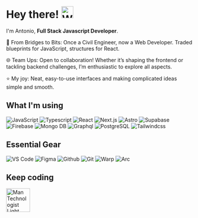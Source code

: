 <h1>Hey there! <img src="https://raw.githubusercontent.com/Tarikul-Islam-Anik/Animated-Fluent-Emojis/master/Emojis/Hand%20gestures/Waving%20Hand.png" alt="Waving Hand" width="32" height="32" /></h1>

I'm Antonio, **Full Stack Javascript Developer**.

🚀 From Bridges to Bits: Once a Civil Engineer, now a Web Developer. Traded blueprints for JavaScript, structures for React.

🌐 Team Ups: Open to collaboration! Whether it’s shaping the frontend or tackling backend challenges, I’m enthusiastic to explore all aspects.

⭐ My joy: Neat, easy-to-use interfaces and making complicated ideas simple and smooth.

## What I'm using
![JavaScript](https://img.shields.io/badge/JavaScript-F3E050?style=for-the-badge&logo=javascript&logoColor=black) ![Typescript](https://img.shields.io/badge/Typescript-3478C6?style=for-the-badge&logo=typescript&logoColor=white) ![React](https://img.shields.io/badge/React-82D7F7?style=for-the-badge&logo=react&logoColor=black) ![Next.js](https://img.shields.io/badge/Next.js-white?style=for-the-badge&logo=next.js&logoColor=black) ![Astro](https://img.shields.io/badge/Astro-CF477D?style=for-the-badge&logo=astro&logoColor=white) ![Supabase](https://img.shields.io/badge/Supabase-6CCC93?style=for-the-badge&logo=supabase&logoColor=white) ![Firebase](https://img.shields.io/badge/Firebase-F2AB40?style=for-the-badge&logo=firebase&logoColor=black) ![Mongo DB](https://img.shields.io/badge/Mongo%20DB-47A248?style=for-the-badge&logo=mongodb&logoColor=white) ![Graphql](https://img.shields.io/badge/Graphql-E10098?style=for-the-badge&logo=graphql&logoColor=white) ![PostgreSQL](https://img.shields.io/badge/PostgreSQL-3D6288?style=for-the-badge&logo=postgresql&logoColor=white) ![Tailwindcss](https://img.shields.io/badge/Tailwindcss-4BA3E3?style=for-the-badge&logo=tailwindcss&logoColor=white)

## Essential Gear
![VS Code](https://img.shields.io/badge/VS%20Code-007ACC?style=for-the-badge&logo=visual-studio-code&logoColor=white) ![Figma](https://img.shields.io/badge/Figma-935AEE?style=for-the-badge&logo=figma&logoColor=white) ![Github](https://img.shields.io/badge/Github-181717?style=for-the-badge&logo=github&logoColor=white) ![Git](https://img.shields.io/badge/Git-F05032?style=for-the-badge&logo=git&logoColor=white) ![Warp](https://img.shields.io/badge/Warp-01A4FF?style=for-the-badge&logo=warp&logoColor=white) ![Arc](https://img.shields.io/badge/Arc-FCBFBD?style=for-the-badge&logo=arc&logoColor=black)

## Keep coding 
<img src="https://raw.githubusercontent.com/Tarikul-Islam-Anik/Animated-Fluent-Emojis/master/Emojis/People%20with%20professions/Man%20Technologist%20Light%20Skin%20Tone.png" alt="Man Technologist Light Skin Tone" width="64" height="64" />
